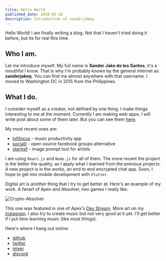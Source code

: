 ```yaml
---
title: Hello World
published_date: 2020-02-28
description: Introduction of xanderjakeq
---
```


Hello World! I am finally writing a blog. Not that I haven't tried doing it before, but its for real this time.

## Who I am.

Let me introduce myself. My full name is **Xander Jake de los Santos**, it's a mouthful I know. That is why I'm
probably known by the general internet as **xanderjakeq**. You can find me almost anywhere with that username.
I moved to Washington DC in 2015 from the Philippines.

## What I do.

I consider myself as a creator, not defined by one thing. I make things interesting to me at the moment.
Currently I am making web apps. I will write post about some of them later. But you can see them
[here](https://folio.xanderjakeq.page/).

My most recent ones are:

* [lofifocus](https://lofifocus.io/) - music productivity app
* [socialli](https://socialli.st/) - open source facebook groups alternative
* [startref](https://startref.io/) - image prompt tool for artists

I am using `React.js` and `Node.js` for all of them. The more recent the project is the better the quality, as I
apply what I learned from the previous projects. A new project is in the works, an end to end encrypted chat app.
Soon, I hope to get into mobile development with `Flutter`.

Digital art is another thing that I try to get better at. Here's an example of my work. A fanart of Apex and Absolver,
two games I really like.

![Crypto-Absolver](./crypto_absolver.png)

This one was featured in one of Apex's [Dev Stream](https://youtu.be/zX0fzzXWIf4?t=80). More art on my
[instagram](https://www.instagram.com/xanderjakeq.art/). I also try to create music but not very good at it yet. I'll
get better if I put time learning music (like most things).

Here's where I hang out online:

* [github](https://github.com/xanderjakeq)
* [twitter](https://twitter.com/xanderjakeq)
* [mixer](https://mixer.com/xanderjakeq)
* [discord](https://discordapp.com/invite/4rKXPQa)

